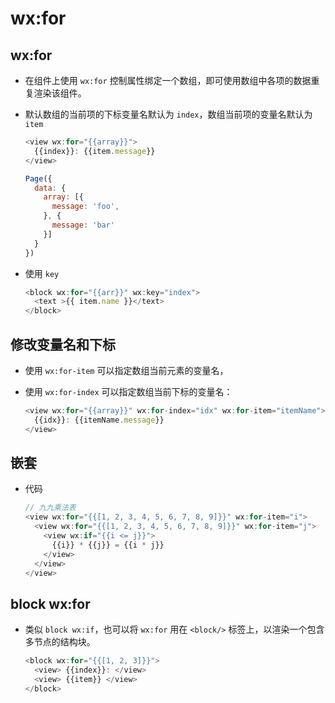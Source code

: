 # wx:for

## wx:for

  - 在组件上使用 `wx:for` 控制属性绑定一个数组，即可使用数组中各项的数据重复渲染该组件。

  - 默认数组的当前项的下标变量名默认为 `index`，数组当前项的变量名默认为 `item`

    ```javascript
    <view wx:for="{{array}}">
      {{index}}: {{item.message}}
    </view>
    ```

    ```javascript
    Page({
      data: {
        array: [{
          message: 'foo',
        }, {
          message: 'bar'
        }]
      }
    })
    ```

  - 使用 `key`&#x20;

    ```javascript
    <block wx:for="{{arr}}" wx:key="index">
      <text >{{ item.name }}</text>
    </block>
    ```

## 修改变量名和下标

  - 使用 `wx:for-item` 可以指定数组当前元素的变量名，

  - 使用 `wx:for-index` 可以指定数组当前下标的变量名：

    ```javascript
    <view wx:for="{{array}}" wx:for-index="idx" wx:for-item="itemName">
      {{idx}}: {{itemName.message}}
    </view>
    ```

## 嵌套

  - 代码

    ```javascript
    // 九九乘法表
    <view wx:for="{{[1, 2, 3, 4, 5, 6, 7, 8, 9]}}" wx:for-item="i">
      <view wx:for="{{[1, 2, 3, 4, 5, 6, 7, 8, 9]}}" wx:for-item="j">
        <view wx:if="{{i <= j}}">
          {{i}} * {{j}} = {{i * j}}
        </view>
      </view>
    </view>
    ```

## block wx:for

  - 类似 `block wx:if`，也可以将 `wx:for` 用在 `<block/>` 标签上，以渲染一个包含多节点的结构块。

    ```javascript
    <block wx:for="{{[1, 2, 3]}}">
      <view> {{index}}: </view>
      <view> {{item}} </view>
    </block>
    ```
